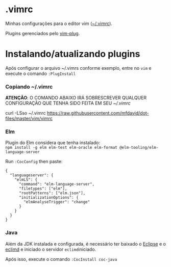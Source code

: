 # .vimrc
Minhas configurações para o editor vim ([~/.vimrc](vimrc)).

Plugins gerenciados pelo [vim-plug](https://github.com/junegunn/vim-plug).

# Instalando/atualizando plugins
Após configurar o arquivo ~/.vimrs conforme exemplo, entre no `vim` e execute o comando `:PlugInstall` 

### Copiando ~/.vimrc

**ATENÇÃO**: O COMANDO ABAIXO IRÁ SOBRESCREVER QUALQUER CONFIGURAÇÃO QUE TENHA SIDO FEITA EM SEU *~/.vimrc*

curl -LSso ~/.vimrc https://raw.githubusercontent.com/mfdavid/dot-files/master/vim/vimrc

### Elm

Plugin do Elm considera que tenha instalado:  
`npm install -g elm elm-test elm-oracle elm-format @elm-tooling/elm-language-server`

Run ```:CocConfig``` then paste:

```
{
  "languageserver": {
    "elmLS": {
      "command": "elm-language-server",
      "filetypes": ["elm"],
      "rootPatterns": ["elm.json"],
      "initializationOptions": {
        "elmAnalyseTrigger": "change"
      }
    }
  }
}
```

### Java

Além da JDK instalada e configurada, é necessário ter baixado o [Eclipse](https://eclipse.org) e o [eclimd](http://eclim.org/install.html#installing-upgrading) e iniciado o servidor ```eclimd```iniciado.

Após isso, execute o comando ```:CocInstall coc-java```
